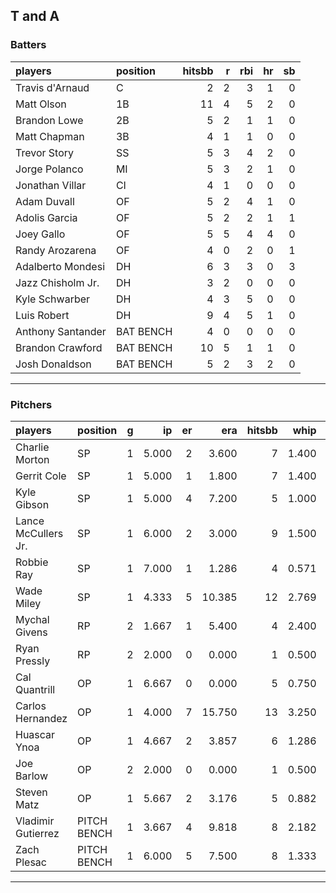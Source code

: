 ## T and A

### Batters

 
|players           |position  | hitsbb|  r| rbi| hr| sb| 
|:-----------------|:---------|------:|--:|---:|--:|--:| 
|Travis d'Arnaud   |C         |      2|  2|   3|  1|  0| 
|Matt Olson        |1B        |     11|  4|   5|  2|  0| 
|Brandon Lowe      |2B        |      5|  2|   1|  1|  0| 
|Matt Chapman      |3B        |      4|  1|   1|  0|  0| 
|Trevor Story      |SS        |      5|  3|   4|  2|  0| 
|Jorge Polanco     |MI        |      5|  3|   2|  1|  0| 
|Jonathan Villar   |CI        |      4|  1|   0|  0|  0| 
|Adam Duvall       |OF        |      5|  2|   4|  1|  0| 
|Adolis Garcia     |OF        |      5|  2|   2|  1|  1| 
|Joey Gallo        |OF        |      5|  5|   4|  4|  0| 
|Randy Arozarena   |OF        |      4|  0|   2|  0|  1| 
|Adalberto Mondesi |DH        |      6|  3|   3|  0|  3| 
|Jazz Chisholm Jr. |DH        |      3|  2|   0|  0|  0| 
|Kyle Schwarber    |DH        |      4|  3|   5|  0|  0| 
|Luis Robert       |DH        |      9|  4|   5|  1|  0| 
|Anthony Santander |BAT BENCH |      4|  0|   0|  0|  0| 
|Brandon Crawford  |BAT BENCH |     10|  5|   1|  1|  0| 
|Josh Donaldson    |BAT BENCH |      5|  2|   3|  2|  0| 


* * *

### Pitchers

 
|players             |position    |  g|    ip| er|    era| hitsbb|  whip| so|  w| sv| 
|:-------------------|:-----------|--:|-----:|--:|------:|------:|-----:|--:|--:|--:| 
|Charlie Morton      |SP          |  1| 5.000|  2|  3.600|      7| 1.400|  3|  0|  0| 
|Gerrit Cole         |SP          |  1| 5.000|  1|  1.800|      7| 1.400|  7|  1|  0| 
|Kyle Gibson         |SP          |  1| 5.000|  4|  7.200|      5| 1.000|  7|  0|  0| 
|Lance McCullers Jr. |SP          |  1| 6.000|  2|  3.000|      9| 1.500|  8|  0|  0| 
|Robbie Ray          |SP          |  1| 7.000|  1|  1.286|      4| 0.571| 13|  1|  0| 
|Wade Miley          |SP          |  1| 4.333|  5| 10.385|     12| 2.769|  1|  0|  0| 
|Mychal Givens       |RP          |  2| 1.667|  1|  5.400|      4| 2.400|  2|  0|  1| 
|Ryan Pressly        |RP          |  2| 2.000|  0|  0.000|      1| 0.500|  2|  0|  0| 
|Cal Quantrill       |OP          |  1| 6.667|  0|  0.000|      5| 0.750|  4|  1|  0| 
|Carlos Hernandez    |OP          |  1| 4.000|  7| 15.750|     13| 3.250|  3|  0|  0| 
|Huascar Ynoa        |OP          |  1| 4.667|  2|  3.857|      6| 1.286|  8|  0|  0| 
|Joe Barlow          |OP          |  2| 2.000|  0|  0.000|      1| 0.500|  3|  0|  1| 
|Steven Matz         |OP          |  1| 5.667|  2|  3.176|      5| 0.882|  5|  1|  0| 
|Vladimir Gutierrez  |PITCH BENCH |  1| 3.667|  4|  9.818|      8| 2.182|  0|  0|  0| 
|Zach Plesac         |PITCH BENCH |  1| 6.000|  5|  7.500|      8| 1.333|  6|  0|  0| 


* * *


